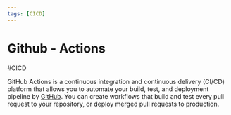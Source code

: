 ```yaml
---
tags: [CICD]
---
```

# Github - Actions
#CICD 

GitHub Actions is a continuous integration and continuous delivery (CI/CD) platform that allows you to automate your build, test, and deployment pipeline by [GitHub](DevOps/SCR/GitHub.md). You can create workflows that build and test every pull request to your repository, or deploy merged pull requests to production.
